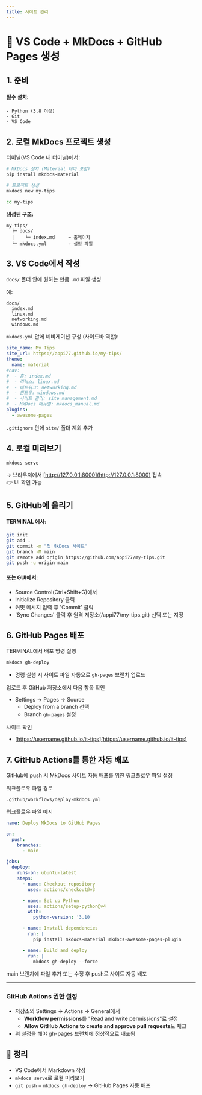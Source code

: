 ```yaml
---
title: 사이트 관리
---
```


# 🚀 VS Code + MkDocs + GitHub Pages 생성

## 1. 준비

#### 필수 설치:
    - Python (3.8 이상)
    - Git
    - VS Code

## 2. 로컬 MkDocs 프로젝트 생성

터미널(VS Code 내 터미널)에서:

```bash
# MkDocs 설치 (Material 테마 포함)
pip install mkdocs-material

# 프로젝트 생성
mkdocs new my-tips

cd my-tips
```

**생성된 구조:**

```text
my-tips/
  ├─ docs/
  │    └─ index.md     ← 홈페이지
  └─ mkdocs.yml        ← 설정 파일
```

## 3. VS Code에서 작성

`docs/` 폴더 안에 원하는 만큼 `.md` 파일 생성

예:

```text
docs/
  index.md
  linux.md
  networking.md
  windows.md
```

`mkdocs.yml` 안에 네비게이션 구성 (사이드바 역할):

```yaml
site_name: My Tips
site_url: https://appi77.github.io/my-tips/
theme:
  name: material
#nav:
#  - 홈: index.md
#  - 리눅스: linux.md
#  - 네트워크: networking.md
#  - 윈도우: windows.md
#  - 사이트 관리: site_management.md
#  - MkDocs 매뉴얼: mkdocs_manual.md
plugins:
  - awesome-pages
```

`.gitignore` 안에 `site/` 폴더 제외 추가

## 4. 로컬 미리보기

```bash
mkdocs serve
```

→ 브라우저에서 [http://127.0.0.1:8000](http://127.0.0.1:8000) 접속<br>
👉 UI 확인 가능

## 5. GitHub에 올리기
#### TERMINAL 에사:
```bash
git init
git add .
git commit -m "첫 MkDocs 사이트"
git branch -M main
git remote add origin https://github.com/appi77/my-tips.git
git push -u origin main
```
#### 또는 GUI에서:
- Source Control(Ctrl+Shift+G)에서
- Initialize Repository 클릭
- 커밋 메시지 입력 후 'Commit' 클릭
- 'Sync Changes' 클릭 후 원격 저장소(/appi77/my-tips.git) 선택 또는 지정


## 6. GitHub Pages 배포

TERMINAL에서 배포 명령 실행
```bash
mkdocs gh-deploy
```
- 명령 실행 시 사이트 파일 자동으로 `gh-pages` 브랜치 업로드

업로드 후 GitHub 저장소에서 다음 항목 확인
- Settings → Pages → Source
  - Deploy from a branch 선택
  - Branch `gh-pages` 설정

사이트 확인
- [https://username.github.io/it-tips](https://username.github.io/it-tips)


## 7. GitHub Actions를 통한 자동 배포

GitHub에 push 시 MkDocs 사이트 자동 배포를 위한 워크플로우 파일 설정

워크플로우 파일 경로
```
.github/workflows/deploy-mkdocs.yml
```

워크플로우 파일 예시
```yaml
name: Deploy MkDocs to GitHub Pages

on:
  push:
    branches:
      - main

jobs:
  deploy:
    runs-on: ubuntu-latest
    steps:
      - name: Checkout repository
        uses: actions/checkout@v3

      - name: Set up Python
        uses: actions/setup-python@v4
        with:
          python-version: '3.10'

      - name: Install dependencies
        run: |
          pip install mkdocs-material mkdocs-awesome-pages-plugin

      - name: Build and deploy
        run: |
          mkdocs gh-deploy --force
```

main 브랜치에 파일 추가 또는 수정 후 push로 사이트 자동 배포

---

### GitHub Actions 권한 설정
- 저장소의 Settings → Actions → General에서
  - **Workflow permissions**를 "Read and write permissions"로 설정
  - **Allow GitHub Actions to create and approve pull requests**도 체크
- 위 설정을 해야 gh-pages 브랜치에 정상적으로 배포됨


## 🎯 정리

- VS Code에서 Markdown 작성
- `mkdocs serve`로 로컬 미리보기
- `git push` + `mkdocs gh-deploy` → GitHub Pages 자동 배포
